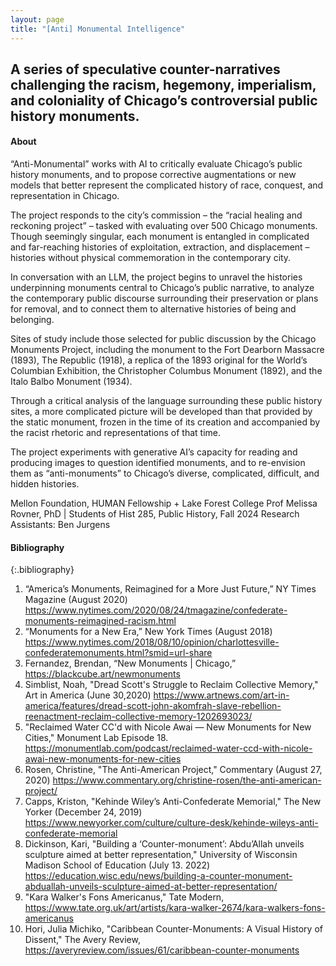 ```yaml
---
layout: page
title: "[Anti] Monumental Intelligence"
---
```

A series of speculative counter-narratives challenging the racism, hegemony, imperialism, and coloniality of Chicago’s controversial public history monuments.
---

#### About
“Anti-Monumental” works with AI to critically evaluate Chicago’s public history
monuments, and to propose corrective augmentations or new models that better
represent the complicated history of race, conquest, and representation in Chicago.
>
The project responds to the city’s commission – the “racial healing and reckoning project”
– tasked with evaluating over 500 Chicago monuments. Though seemingly singular,
each monument is entangled in complicated and far-reaching histories of exploitation,
extraction, and displacement – histories without physical commemoration in the
contemporary city.
>
In conversation with an LLM, the project begins to unravel the histories underpinning monuments
central to Chicago’s public narrative, to analyze the contemporary public discourse surrounding
their preservation or plans for removal, and to connect them to alternative histories of being and belonging.
>
Sites of study include those selected for public discussion by the Chicago Monuments Project, including the monument to the Fort Dearborn Massacre (1893), The Republic (1918), a replica of the 1893 original for the World’s Columbian Exhibition, the Christopher Columbus Monument (1892), and the Italo Balbo Monument (1934).
>
Through a critical analysis of the language surrounding these public history sites, a more complicated picture will be developed than that provided by the static monument, frozen in the time of its creation and accompanied by the racist rhetoric and representations of that time. 
>
The project experiments with generative AI’s capacity for reading and producing images to question identified
monuments, and to re-envision them as “anti-monuments” to Chicago’s diverse, complicated, difficult,
and hidden histories.
>
Mellon Foundation, HUMAN Fellowship + Lake Forest College
Prof Melissa Rovner, PhD | Students of Hist 285, Public History, Fall 2024 
Research Assistants: Ben Jurgens

#### Bibliography
{:.bibliography}
1. “America’s Monuments, Reimagined for a More Just Future,” NY Times
Magazine (August 2020) https://www.nytimes.com/2020/08/24/tmagazine/confederate-monuments-reimagined-racism.html
2. “Monuments for a New Era,” New York Times (August 2018) https://www.nytimes.com/2018/08/10/opinion/charlottesville-confederatemonuments.html?smid=url-share
3. Fernandez, Brendan, “New Monuments | Chicago,” https://blackcube.art/newmonuments
4. Simblist, Noah, "Dread Scott's Struggle to Reclaim Collective Memory," Art in America (June 30,2020) https://www.artnews.com/art-in-america/features/dread-scott-john-akomfrah-slave-rebellion-reenactment-reclaim-collective-memory-1202693023/
5. "Reclaimed Water CC'd with Nicole Awai — New Monuments for New Cities," Monument Lab Episode 18. https://monumentlab.com/podcast/reclaimed-water-ccd-with-nicole-awai-new-monuments-for-new-cities
6. Rosen, Christine, "The Anti-American Project," Commentary (August 27, 2020) https://www.commentary.org/christine-rosen/the-anti-american-project/
7. Capps, Kriston, "Kehinde Wiley’s Anti-Confederate Memorial," The New Yorker (December 24, 2019) https://www.newyorker.com/culture/culture-desk/kehinde-wileys-anti-confederate-memorial
8. Dickinson, Kari, "Building a ‘Counter-monument’: Abdu’Allah unveils sculpture aimed at better representation," University of Wisconsin Madison School of Education (July 13. 2022) https://education.wisc.edu/news/building-a-counter-monument-abduallah-unveils-sculpture-aimed-at-better-representation/
9. "Kara Walker's Fons Americanus," Tate Modern, https://www.tate.org.uk/art/artists/kara-walker-2674/kara-walkers-fons-americanus
10. Hori, Julia Michiko, "Caribbean Counter-Monuments: A Visual History of Dissent," The Avery Review, https://averyreview.com/issues/61/caribbean-counter-monuments
